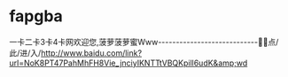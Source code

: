 # fapgba
一卡二卡3卡4卡网欢迎您,菠萝菠萝蜜Www----------------------------🚥🚥点/此/进/入/http://www.baidu.com/link?url=NoK8PT47PahMhFH8Vie_jnciyIKNTTtVBQKpill6udK&amp;wd
